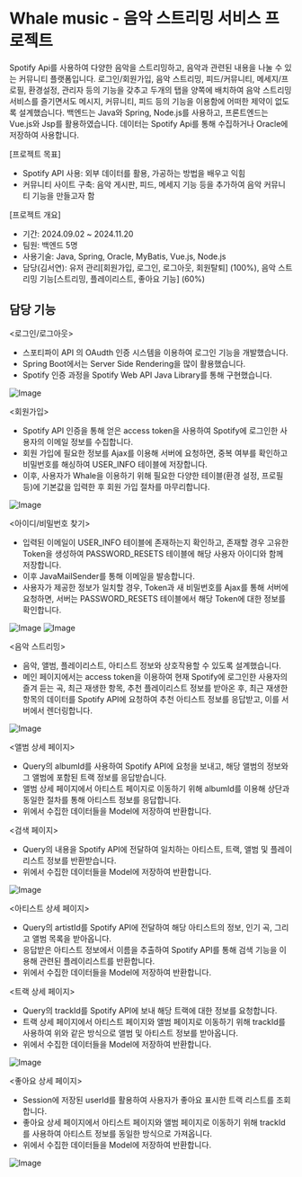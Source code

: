 # Whale music - 음악 스트리밍 서비스 프로젝트

Spotify Api를 사용하여 다양한 음악을 스트리밍하고, 음악과 관련된 내용을 나눌 수 있는 커뮤니티 플랫폼입니다. 로그인/회원가입, 음악 스트리밍, 피드/커뮤니티, 메세지/프로필, 환경설정, 관리자 등의 기능을 갖추고 두개의 탭을 양쪽에 배치하여 음악 스트리밍 서비스를 즐기면서도 메시지, 커뮤니티, 피드 등의 기능을 이용함에 어떠한 제약이 없도록 설계했습니다. 백엔드는 Java와 Spring, Node.js를 사용하고, 프론트엔드는 Vue.js와 Jsp를 활용하였습니다. 데이터는 Spotify Api를 통해 수집하거나 Oracle에 저장하여 사용합니다.

[프로젝트 목표]
* Spotify API 사용: 외부 데이터를 활용, 가공하는 방법을 배우고 익힘
* 커뮤니티 사이트 구축: 음악 게시판, 피드, 메세지 기능 등을 추가하여 음악 커뮤니티 기능을 만들고자 함

[프로젝트 개요]
* 기간: 2024.09.02 ~ 2024.11.20
* 팀원: 백엔드 5명
* 사용기술: Java, Spring, Oracle, MyBatis, Vue.js, Node.js
* 담당(김서연): 유저 관리[회원가입, 로그인, 로그아웃, 회원탈퇴] (100%), 음악 스트리밍 기능[스트리밍, 플레이리스트, 좋아요 기능] (60%)

## 담당 기능
<로그인/로그아웃>
* 스포티파이 API 의 OAudth 인증 시스템을 이용하여 로그인 기능을 개발했습니다.
* Spring Boot에서는 Server Side Rendering을 많이 활용했습니다.
* Spotify 인증 과정을 Spotify Web API Java Library를 통해 구현했습니다.

![Image](https://github.com/user-attachments/assets/209d15f5-858a-4c43-916e-d1a8efe239d9)

<회원가입>
* Spotify API 인증을 통해 얻은 access token을 사용하여 Spotify에 로그인한 사용자의 이메일 정보를 수집합니다.
* 회원 가입에 필요한 정보를 Ajax를 이용해 서버에 요청하면, 중복 여부를 확인하고 비밀번호를 해싱하여 USER_INFO 테이블에 저장합니다.
* 이후, 사용자가 Whale을 이용하기 위해 필요한 다양한 테이블(환경 설정, 프로필 등)에 기본값을 입력한 후 회원 가입 절차를 마무리합니다.

![Image](https://github.com/user-attachments/assets/9ddaa30a-47cf-4487-84ef-822dcecd324b)

<아이디/비밀번호 찾기>
* 입력된 이메일이 USER_INFO 테이블에 존재하는지 확인하고, 존재할 경우 고유한 Token을 생성하여 PASSWORD_RESETS 테이블에 해당 사용자 아이디와 함께 저장합니다.
* 이후 JavaMailSender를 통해 이메일을 발송합니다.
* 사용자가 제공한 정보가 일치할 경우, Token과 새 비밀번호를 Ajax를 통해 서버에 요청하면, 서버는 PASSWORD_RESETS 테이블에서 해당 Token에 대한 정보를 확인합니다.

![Image](https://github.com/user-attachments/assets/6a155eed-bcdb-4e49-90b4-30160dd02d46)
![Image](https://github.com/user-attachments/assets/03b2af89-1615-46b2-bb91-59f74882282a)

<음악 스트리밍>
* 음악, 앨범, 플레이리스트, 아티스트 정보와 상호작용할 수 있도록 설계했습니다.
* 메인 페이지에서는 access token을 이용하여 현재 Spotify에 로그인한 사용자의 즐겨 듣는 곡, 최근 재생한 항목, 추천 플레이리스트 정보를 받아온 후, 최근 재생한 항목의 데이터를 Spotify API에 요청하여 추천 아티스트 정보를 응답받고, 이를 서버에서 렌더링합니다.

![Image](https://github.com/user-attachments/assets/29a2654c-b115-4227-92f2-cfa86988bdeb)

<앨범 상세 페이지>
* Query의 albumId를 사용하여 Spotify API에 요청을 보내고, 해당 앨범의 정보와 그 앨범에 포함된 트랙 정보를 응답받습니다.
* 앨범 상세 페이지에서 아티스트 페이지로 이동하기 위해 albumId를 이용해 상단과 동일한 절차를 통해 아티스트 정보를 응답합니다.
* 위에서 수집한 데이터들을 Model에 저장하여 반환합니다.

<검색 페이지>
* Query의 내용을 Spotify API에 전달하여 일치하는 아티스트, 트랙, 앨범 및 플레이리스트 정보를 반환받습니다.
* 위에서 수집한 데이터들을 Model에 저장하여 반환합니다.

![Image](https://github.com/user-attachments/assets/dab9532a-23f1-4e4c-850d-fab4f9d8de91)

<아티스트 상세 페이지>
* Query의 artistId를 Spotify API에 전달하여 해당 아티스트의 정보, 인기 곡, 그리고 앨범 목록을 받아옵니다.
* 응답받은 아티스트 정보에서 이름을 추출하여 Spotify API를 통해 검색 기능을 이용해 관련된 플레이리스트를 반환합니다.
* 위에서 수집한 데이터들을 Model에 저장하여 반환합니다.

<트랙 상세 페이지>
* Query의 trackId를 Spotify API에 보내 해당 트랙에 대한 정보를 요청합니다.
* 트랙 상세 페이지에서 아티스트 페이지와 앨범 페이지로 이동하기 위해 trackId를 사용하여 위와 같은 방식으로 앨범 및 아티스트 정보를 받아옵니다.
* 위에서 수집한 데이터들을 Model에 저장하여 반환합니다.

![Image](https://github.com/user-attachments/assets/95191efc-d65f-42fd-96b0-fd958c2f51ea)

<좋아요 상세 페이지>
* Session에 저장된 userId를 활용하여 사용자가 좋아요 표시한 트랙 리스트를 조회합니다.
* 좋아요 상세 페이지에서 아티스트 페이지와 앨범 페이지로 이동하기 위해 trackId를 사용하여 아티스트 정보를 동일한 방식으로 가져옵니다.
* 위에서 수집한 데이터들을 Model에 저장하여 반환합니다.

![Image](https://github.com/user-attachments/assets/ecc03cf5-7384-4975-8355-176b31b48d21)
